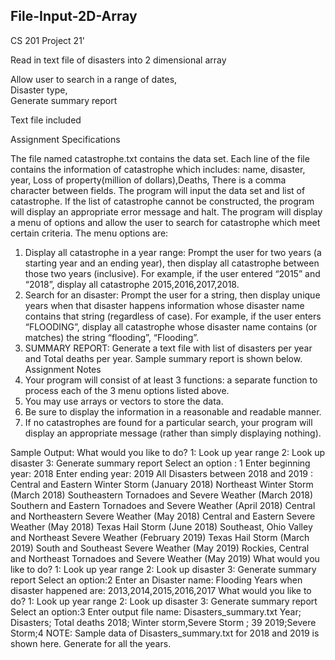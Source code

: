## File-Input-2D-Array  
CS 201 Project 21'

Read in text file of disasters into 2 dimensional array

Allow user to search in a range of dates,  
Disaster type,  
Generate summary report  

Text file included


Assignment Specifications

The file named catastrophe.txt contains the data set. Each line of the file contains the information of catastrophe which includes: name, disaster, year, Loss of property(million of dollars),Deaths, There is a comma character between fields.
The program will input the data set and list of catastrophe. If the list of catastrophe cannot be constructed, the program will display an appropriate error message and halt.
The program will display a menu of options and allow the user to search for catastrophe which meet certain criteria. The menu options are:
1. Display all catastrophe in a year range: Prompt the user for two years (a starting year and an ending year), then display all catastrophe between those two years (inclusive). For example, if the user entered “2015” and “2018”, display all catastrophe 2015,2016,2017,2018.
2. Search for an disaster: Prompt the user for a string, then display unique years when that disaster happens information whose disaster name contains that string (regardless of case). For example, if the user enters “FLOODING”, display all catastrophe whose disaster name contains (or matches) the string “flooding”, “Flooding”.
3. SUMMARY REPORT: Generate a text file with list of disasters per year and Total deaths per year. Sample summary report is shown below.
Assignment Notes
1. Your program will consist of at least 3 functions: a separate function to process each of the 3 menu options listed above.
2. You may use arrays or vectors to store the data.
3. Be sure to display the information in a reasonable and readable manner.
4. If no catastrophes are found for a particular search, your program will display an appropriate message (rather than simply displaying nothing).

Sample Output:
What would you like to do?
1: Look up year range
2: Look up disaster
3: Generate summary report
Select an option : 1
  Enter beginning year: 2018
  Enter ending year: 2019
All Disasters between 2018 and 2019 :
Central and Eastern Winter Storm (January 2018)
Northeast Winter Storm (March 2018)
Southeastern Tornadoes and Severe Weather (March 2018)
Southern and Eastern Tornadoes and Severe Weather (April 2018)
Central and Northeastern Severe Weather (May 2018)
Central and Eastern Severe Weather (May 2018)
Texas Hail Storm (June 2018)
Southeast, Ohio Valley and Northeast Severe Weather (February 2019)
Texas Hail Storm (March 2019)
South and Southeast Severe Weather (May 2019)
Rockies, Central and Northeast Tornadoes and Severe Weather (May 2019)
What would you like to do?
1: Look up year range
2: Look up disaster
3: Generate summary report
Select an option:2
  Enter an Disaster name: Flooding
Years when disaster happened are: 2013,2014,2015,2016,2017
What would you like to do?
1: Look up year range
2: Look up disaster
3: Generate summary report
Select an option:3
Enter output file name: Disasters_summary.txt
Year; Disasters; Total deaths
2018; Winter storm,Severe Storm ; 39
2019;Severe Storm;4
NOTE: Sample data of Disasters_summary.txt for 2018 and 2019 is shown here.
Generate for all the years.
